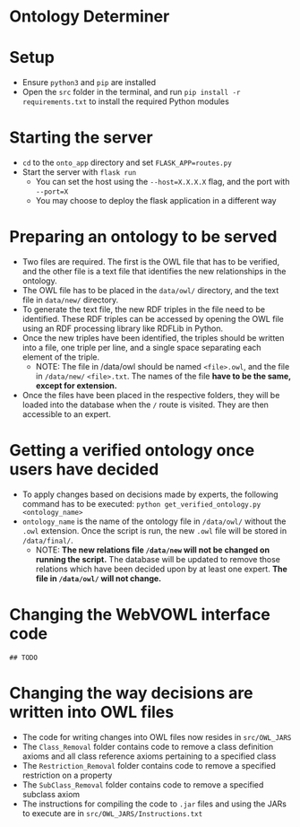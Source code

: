 # Ontology Determiner

# Setup
- Ensure `python3` and `pip` are installed
- Open the `src` folder in the terminal, and run `pip install -r requirements.txt` to install the required Python modules

# Starting the server
- `cd` to the `onto_app` directory and set `FLASK_APP=routes.py`
- Start the server with `flask run`
    - You can set the host using the `--host=X.X.X.X` flag, and the port with `--port=X`
    - You may choose to deploy the flask application in a different way

# Preparing an ontology to be served
- Two files are required. The first is the OWL file that has to be verified, and the other file is a
text file that identifies the new relationships in the ontology.
- The OWL file has to be placed in the `data/owl/` directory, and the text file in `data/new/` directory.
- To generate the text file, the new RDF triples in the file need to be identified. These RDF triples
can be accessed by opening the OWL file using an RDF processing library like RDFLib in Python. 
- Once the new triples have been identified, the triples should be written into a file, one triple per line,
and a single space separating each element of the triple.
    - NOTE: The file in /data/owl should be named `<file>.owl`, and the file in `/data/new/` `<file>.txt`. The names
        of the file **have to be the same, except for extension.**
- Once the files have been placed in the respective folders, they will be loaded into the database when
    the `/` route is visited. They are then accessible to an expert.

# Getting a verified ontology once users have decided
- To apply changes based on decisions made by experts, the following command has to be executed:
    `python get_verified_ontology.py <ontology_name>`
- `ontology_name` is the name of the ontology file in `/data/owl/` without the `.owl` extension. Once the script
    is run, the new `.owl` file will be stored in `/data/final/`. 
    - NOTE: **The new relations file `/data/new` will not be changed on running the script.** The database will be 
    updated to remove those relations which have been decided upon by at least one 
    expert. **The file in `/data/owl/` will not change.**

# Changing the WebVOWL interface code
    ## TODO 

# Changing the way decisions are written into OWL files
- The code for writing changes into OWL files now resides in `src/OWL_JARS`
- The `Class_Removal` folder contains code to remove a class definition axioms and all class reference axioms pertaining to a specified class
- The `Restriction_Removal` folder contains code to remove a specified restriction on a property
- The `SubClass_Removal` folder contains code to remove a specified subclass axiom
- The instructions for compiling the code to `.jar` files and using the JARs to execute are in `src/OWL_JARS/Instructions.txt`

